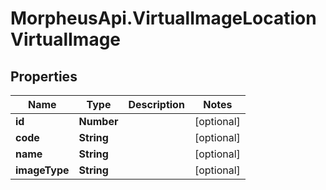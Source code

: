 # MorpheusApi.VirtualImageLocationVirtualImage

## Properties

Name | Type | Description | Notes
------------ | ------------- | ------------- | -------------
**id** | **Number** |  | [optional] 
**code** | **String** |  | [optional] 
**name** | **String** |  | [optional] 
**imageType** | **String** |  | [optional] 


